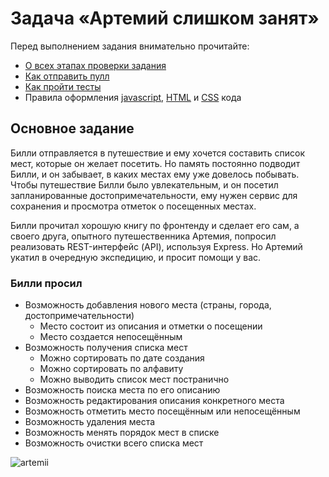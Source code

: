 # Задача «Артемий слишком занят»

Перед выполнением задания внимательно прочитайте:

- [О всех этапах проверки задания](https://github.com/urfu-2017/guides/blob/master/workflow/overall.md)
- [Как отправить пулл](https://github.com/urfu-2017/guides/blob/master/workflow/pull.md)
- [Как пройти тесты](https://github.com/urfu-2017/guides/blob/master/workflow/test.md)
- Правила оформления [javascript](https://github.com/urfu-2017/guides/blob/master/codestyle/js.md), [HTML](https://github.com/urfu-2017/guides/blob/master/codestyle/html.md) и [CSS](https://github.com/urfu-2017/guides/blob/master/codestyle/css.md) кода

## Основное задание
Билли отправляется в путешествие и ему хочется составить список мест,
которые он желает посетить. Но память постоянно подводит Билли,
и он забывает, в каких местах ему уже довелось побывать. Чтобы путешествие Билли было
увлекательным, и он посетил запланированные достопримечательности, ему нужен сервис для сохранения и просмотра отметок о посещенных местах.

Билли прочитал хорошую книгу по фронтенду и сделает его сам,
а своего друга, опытного путешественника Артемия, попросил реализовать REST-интерфейс (API), используя Express.
Но Артемий укатил в очередную экспедицию, и просит помощи у вас.

### Билли просил
- Возможность добавления нового места (страны, города, достопримечательности)
    - Место состоит из описания и отметки о посещении
    - Место создается непосещённым
- Возможность получения списка мест
    - Можно сортировать по дате создания
    - Можно сортировать по алфавиту
    - Можно выводить список мест постранично
- Возможность поиска места по его описанию
- Возможность редактирования описания конкретного места
- Возможность отметить место посещённым или непосещённым
- Возможность удаления места
- Возможность менять порядок мест в списке
- Возможность очистки всего списка мест

![artemii](https://user-images.githubusercontent.com/8963033/37154087-b5f1ed76-2300-11e8-81b7-0a8700bc5f57.png)
